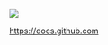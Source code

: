 ![](https://github.com/nondejus/krabbeltje/blob/main/squirrel-steals-carved-pumpkin-max-ellis-1.jpg)

https://docs.github.com
